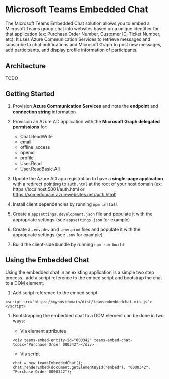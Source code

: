 # Microsoft Teams Embedded Chat
The Microsoft Teams Embedded Chat solution allows you to embed a Microsoft Teams group chat into websites based on a unique identifier for that application (ex: Purchase Order Number, Customer ID, Ticket Number, etc). It uses Azure Communication Services to retrieve messages and subscribe to chat notifications and Microsoft Graph to post new messages, add participants, and display profile information of participants.

## Architecture
TODO

## Getting Started

1. Provision **Azure Communication Services** and note the **endpoint** and **connection string** information

1. Provision an Azure AD application with the **Microsoft Graph delegated permissions** for:

    - Chat.ReadWrite
    - email
    - offline_access
    - openid
    - profile
    - User.Read
    - User.ReadBasic.All

1. Update the Azure AD app registration to have a **single-page application** with a redirect pointing to `auth.html` at the root of your host domain (ex: https://localhost:5001/auth.html or https://somedomain.azurewebsites.net/auth.html)

1. Install client dependencies by running `npm install`

1. Create a `appsettings.development.json` file and populate it with the appropriate settings (see `appsettings.json` for example)

1. Create a `.env.dev` and `.env.prod` files and populate it with the appropriate settings (see `.env` for example)

1. Build the client-side bundle by running `npm run build`

## Using the Embedded Chat
Using the embedded chat in an existing application is a simple two step process...add a script reference to the embed script and bootstrap the chat to a DOM element.

1. Add script reference to the embed script

```
<script src="https://myhostdomain/dist/teamsembeddedchat.min.js"></script>
```

1. Bootstrapping the embedded chat to a DOM element can be done in two ways:

    - Via element attributes
    ```
    <div teams-embed-entity-id="000342" teams-embed-chat-topic="Purchase Order 000342"></div>
    ```

    - Via script
    ```
    chat = new teamsEmbeddedChat();
    chat.renderEmbed(document.getElementById("embed"), "0000342", "Purchase Order 0000342");
    ```